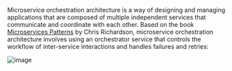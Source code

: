 Microservice orchestration architecture is a way of designing and managing applications that are composed of multiple independent services that communicate and coordinate with each other. Based on the book [Microservices Patterns](https://microservices.io/index.html) by Chris Richardson, microservice orchestration architecture involves using an orchestrator service that controls the workflow of inter-service interactions and handles failures and retries:

![image](https://github.com/hasanisaeed/microservice-orchestration/assets/20496196/def09a1d-b664-4dea-a2fd-6fb85dfcfd4d)
